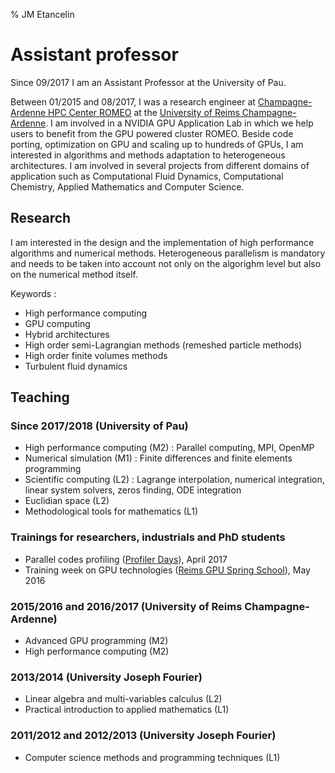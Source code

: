 % JM Etancelin

# Assistant professor

Since 09/2017  I am an Assistant Professor at the University of Pau.

Between 01/2015 and 08/2017, I was a research engineer at [Champagne-Ardenne HPC Center ROMEO](https://romeo.univ-reims.fr/) at the [University of Reims Champagne-Ardenne](http://www.univ-reims.eu/). I am involved in a NVIDIA GPU Application Lab in which we help users to benefit from the GPU powered cluster ROMEO. Beside code porting, optimization on GPU and scaling up to hundreds of GPUs, I am interested in algorithms and methods adaptation to heterogeneous architectures. I am involved in several projects from different domains of application such as Computational Fluid Dynamics, Computational Chemistry, Applied Mathematics and Computer Science.

## Research

I am interested in the design and the implementation of high performance algorithms and numerical methods. Heterogeneous parallelism is mandatory and needs to be taken into account not only on the algorighm level but also on the numerical method itself.

Keywords :

- High performance computing
- GPU computing
- Hybrid architectures
- High order semi-Lagrangian methods (remeshed particle methods)
- High order finite volumes methods
- Turbulent fluid dynamics


## Teaching

### Since 2017/2018 (University of Pau)

- High performance computing (M2) : Parallel computing, MPI, OpenMP
- Numerical simulation (M1) : Finite differences and finite elements programming
- Scientific computing (L2) : Lagrange interpolation, numerical integration, linear system solvers, zeros finding, ODE integration
- Euclidian space (L2)
- Methodological tools for mathematics (L1)

### Trainings for researchers, industrials and PhD students

- Parallel codes profiling ([Profiler Days](https://romeo.univ-reims.fr/news/231/Formation_au_profiling_d_application_avec_des_outils_gratuits)), April 2017
- Training week on GPU technologies ([Reims GPU Spring School](https://romeo.univ-reims.fr/GpuSchool)), May 2016

### 2015/2016 and 2016/2017 (University of Reims Champagne-Ardenne)

- Advanced GPU programming (M2)
- High performance computing (M2)

### 2013/2014 (University Joseph Fourier)

- Linear algebra and multi-variables calculus (L2)
- Practical introduction to applied mathematics (L1)

### 2011/2012 and 2012/2013 (University Joseph Fourier)

- Computer science methods and programming techniques (L1)
